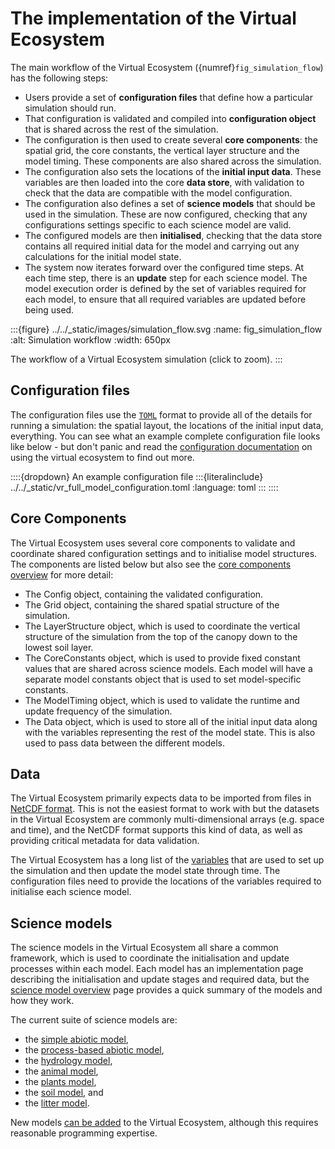 # The implementation of the Virtual Ecosystem

The main workflow of the Virtual Ecosystem ({numref}`fig_simulation_flow`) has the
following steps:

* Users provide a set of **configuration files** that define how a particular simulation
  should run.
* That configuration is validated and compiled into **configuration object** that is
  shared  across the rest of the simulation.
* The configuration is then used to create several **core components**: the spatial
  grid, the core constants, the vertical layer structure and the model timing. These
  components are also shared across the simulation.
* The configuration also sets the locations of the **initial input data**. These
  variables are then loaded into the core **data store**, with validation to check that
  the data are compatible with the model configuration.
* The configuration also defines a set of **science models** that should be used in the
  simulation. These are now configured, checking that any configurations settings
  specific to each science model are valid.
* The configured models are then **initialised**, checking that the data store contains
  all required initial data for the model and carrying out any calculations for the
  initial model state.
* The system now iterates forward over the configured time steps. At each time step,
  there is an **update** step for each science model. The model execution order is
  defined by the set of variables required for each model, to ensure that all required
  variables are updated before being used.

:::{figure} ../../_static/images/simulation_flow.svg
:name: fig_simulation_flow
:alt: Simulation workflow
:width: 650px

The workflow of a Virtual Ecosystem simulation (click to zoom).
:::

## Configuration files

The configuration files use the [`TOML`](https://toml.io/en/) format to provide all of
the details for running a simulation: the spatial layout, the locations of the initial
input data, everything. You can see what an example complete configuration file looks
like below - but don't panic and read the [configuration
documentation](../../using_the_ve/configuration/config.md) on using the virtual
ecosystem to find out more.

::::{dropdown} An example configuration file
:::{literalinclude} ../../_static/vr_full_model_configuration.toml
:language: toml
:::
::::

## Core Components

The Virtual Ecosystem uses several core components to validate and coordinate shared
configuration settings and to initialise model structures. The components are listed
below but also see the [core components overview](./core_components_overview.md) for
more detail:

* The Config object, containing the validated configuration.
* The Grid object, containing the shared spatial structure of the simulation.
* The LayerStructure object, which is used to coordinate the vertical structure of the
  simulation from the top of the canopy down to the lowest soil layer.
* The CoreConstants object, which is used to provide fixed constant values that are
  shared across science models. Each model will have a separate model constants object
  that is used to set model-specific constants.
* The ModelTiming object, which is used to validate the runtime and update frequency of
  the simulation.
* The Data object, which is used to store all of the initial input data along with the
  variables representing the rest of the model state. This is also used to pass data
  between the different models.

## Data

The Virtual Ecosystem primarily expects data to be imported from files in [NetCDF
format](https://www.unidata.ucar.edu/software/netcdf/). This is not the easiest format
to work with but the datasets in the Virtual Ecosystem are commonly multi-dimensional
arrays (e.g. space and time), and the NetCDF format supports this kind of data, as well
as providing critical metadata for data validation.

<!-- TODO: fix this link to the variables.rst file
 when the variables system gets merged -->

The Virtual Ecosystem has a long list of the
[variables](../../../../virtual_ecosystem/data_variables.toml) that are used to set up
the simulation and then update the model state through time. The configuration files
need to provide the locations of the variables required to initialise each science
model.

## Science models

The science models in the Virtual Ecosystem all share a common framework, which is used
to coordinate the initialisation and update processes within each model. Each model has
an implementation page describing the initialisation and update stages and required
data, but the [science model overview](./science_model_overview.md) page provides a
quick summary of the models and how they work.

The current suite of science models are:

* the [simple abiotic model](./abiotic_simple_implementation.md),
* the [process-based abiotic model](./abiotic_implementation.md),
* the [hydrology model](./hydrology_implementation.md),
* the [animal model](./animal_implementation.md),
* the [plants model](./plants_implementation.md),
* the [soil model](./soil_implementation.md), and
* the [litter model](./litter_implementation.md).

New models [can be added](../../development/design/defining_new_models.md ) to the
Virtual Ecosystem, although this requires reasonable programming expertise.
